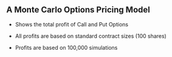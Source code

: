 ## A Monte Carlo Options Pricing Model

- Shows the total profit of Call and Put Options

- All profits are based on standard contract sizes (100 shares)

- Profits are based on 100,000 simulations
